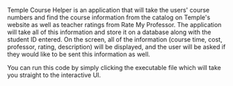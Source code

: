 Temple Course Helper is an application that will take the users' course numbers and find the course information from the catalog on Temple's website as well as teacher ratings from Rate My Professor. The application will take all of this information and store it on a database along with the student ID entered. On the screen, all of the information (course time, cost, professor, rating, description) will be displayed, and the user will be asked if they would like to be sent this information as well.

You can run this code by simply clicking the executable file which will take you straight to the interactive UI.

